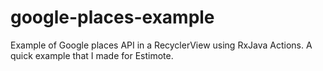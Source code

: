 # google-places-example
Example of Google places API in a RecyclerView using RxJava Actions. A quick example that I made for Estimote.
